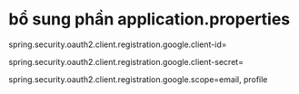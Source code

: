 # bổ sung phần application.properties
spring.security.oauth2.client.registration.google.client-id= 

spring.security.oauth2.client.registration.google.client-secret=

spring.security.oauth2.client.registration.google.scope=email, profile
